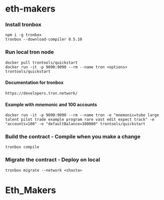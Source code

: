 # eth-makers

### Install tronbox

```
npm i -g tronbox
tronbox --download-compiler 0.5.10
```

### Run local tron node

```
docker pull trontools/quickstart
docker run -it -p 9090:9090 --rm --name tron <options> trontools/quickstart
```

#### Documentation for tronbox

```
https://developers.tron.network/
```

#### Example with mnemonic and 100 accounts

```
docker run -it -p 9090:9090 --rm --name tron -e "mnemonic=tube large talent pilot trade example program rare vast edit expect track" -e "accounts=100" -e "defaultBalance=100000" trontools/quickstart
```

### Build the contract - Compile when you make a change

```
tronbox compile
```

### Migrate the contract - Deploy on local

```
tronbox migrate --network <shasta>
```
# Eth_Makers
